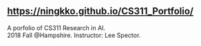 ## https://ningkko.github.io/CS311_Portfolio/
A porfolio of CS311 Research in AI.\
2018 Fall @Hampshire. Instructor: Lee Spector.

